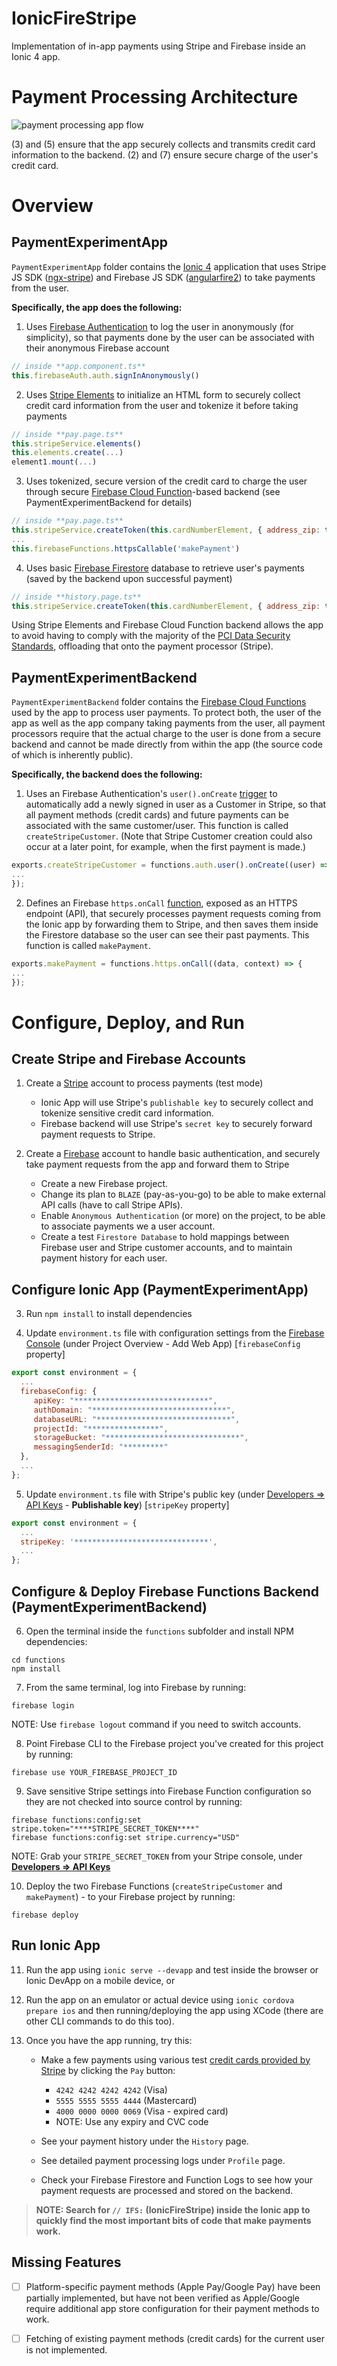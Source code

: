 
# IonicFireStripe

Implementation of in-app payments using Stripe and Firebase inside an Ionic 4 app.

# Payment Processing Architecture

![payment processing app flow](https://i.ibb.co/BBSjrTQ/Ionic-Fire-Stripe.png)

(3) and (5) ensure that the app securely collects and transmits credit card information to the backend.
(2) and (7) ensure secure charge of the user's credit card.

# Overview
## PaymentExperimentApp 

`PaymentExperimentApp` folder contains the [Ionic 4](https://ionicframework.com/getting-started#cli) application that uses Stripe JS SDK ([ngx-stripe](https://github.com/richnologies/ngx-stripe)) and Firebase JS SDK ([angularfire2](https://github.com/angular/angularfire2)) to take payments from the user. 

**Specifically, the app does the following:**

 1. Uses [Firebase Authentication](https://firebase.google.com/docs/auth/web/anonymous-auth) to log the user in anonymously (for simplicity), so that payments done by the user can be associated with their anonymous Firebase account

```js
// inside **app.component.ts**
this.firebaseAuth.auth.signInAnonymously()
```

 2. Uses [Stripe Elements](https://stripe.com/docs/stripe-js/elements/quickstart) to initialize an HTML form to securely collect credit card information from the user and tokenize it before taking payments

```js
// inside **pay.page.ts**
this.stripeService.elements()
this.elements.create(...)
element1.mount(...)
```

 3. Uses tokenized, secure version of the credit card to charge the user through secure [Firebase Cloud Function](https://firebase.google.com/docs/functions/callable)-based backend (see PaymentExperimentBackend for details)

```js
// inside **pay.page.ts**
this.stripeService.createToken(this.cardNumberElement, { address_zip: this.zipCode })
...
this.firebaseFunctions.httpsCallable('makePayment')
```

 4. Uses basic [Firebase Firestore](https://firebase.google.com/docs/firestore/quickstart) database to retrieve user's payments (saved by the backend upon successful payment)

```js
// inside **history.page.ts**
this.stripeService.createToken(this.cardNumberElement, { address_zip: this.zipCode })
```


Using Stripe Elements and Firebase Cloud Function backend allows the app to avoid having to comply with the majority of the [PCI Data Security Standards](https://www.pcisecuritystandards.org/documents/PCI%20SSC%20Quick%20Reference%20Guide.pdf), offloading that onto the payment processor (Stripe).

## PaymentExperimentBackend

`PaymentExperimentBackend` folder contains the [Firebase Cloud Functions](https://firebase.google.com/docs/functions/callable) used by the app to process user payments. 
To protect both, the user of the app as well as the app company taking payments from the user, all payment processors require that the actual charge to the user is done from a secure backend and cannot be made directly from within the app (the source code of which is inherently public).

**Specifically, the backend does the following:**

 1. Uses an Firebase Authentication's `user().onCreate` [trigger](https://firebase.google.com/docs/functions/auth-events) to automatically add a newly signed in user as a Customer in Stripe, so that all payment methods (credit cards) and future payments can be associated with the same customer/user. This function is called `createStripeCustomer`. (Note that Stripe Customer creation could also occur at a later point, for example, when the first payment is made.)

```js
exports.createStripeCustomer = functions.auth.user().onCreate((user) => {
...
});
```

 2. Defines an Firebase `https.onCall` [function](https://firebase.google.com/docs/functions/callable), exposed as an HTTPS endpoint (API), that securely processes payment requests coming from the Ionic app by forwarding them to Stripe, and then saves them inside the Firestore database so the user can see their past payments. This function is called `makePayment`.

```js
exports.makePayment = functions.https.onCall((data, context) => {
...
});
```

# Configure, Deploy, and Run

## Create Stripe and Firebase Accounts

1. Create a [Stripe](https://dashboard.stripe.com/register) account to process payments (test mode)

	- Ionic App will use Stripe's `publishable key` to securely collect and tokenize sensitive credit card information.
	- Firebase backend will use Stripe's `secret key` to securely forward payment requests to Stripe.

2. Create a [Firebase](https://firebase.google.com/) account to handle basic authentication, and securely take payment requests from the app and forward them to Stripe

	- Create a new Firebase project.
	- Change its plan to `BLAZE` (pay-as-you-go) to be able to make external API calls (have to call Stripe APIs).
	- Enable `Anonymous Authentication` (or more) on the project, to be able to associate payments we a user account.
	- Create a test `Firestore Database` to hold mappings between Firebase user and Stripe customer accounts, and to maintain payment history for each user.

## Configure Ionic App (PaymentExperimentApp)

3. Run `npm install` to install dependencies

4. Update `environment.ts` file with configuration settings from the [Firebase Console](https://console.firebase.google.com) (under Project Overview - Add Web App) [`firebaseConfig` property]

```js
export const environment = {
  ...
  firebaseConfig: {
     apiKey: "******************************",
     authDomain: "******************************",
     databaseURL: "******************************",
     projectId: "****************",
     storageBucket: "******************************",
     messagingSenderId: "*********"
  },
  ...
};
```

5. Update `environment.ts` file with Stripe's public key (under [Developers => API Keys](https://dashboard.stripe.com/account/apikeys) - **Publishable key**) [`stripeKey` property]

```js
export const environment = {
  ...
  stripeKey: '******************************',
  ...
};
```


## Configure & Deploy Firebase Functions Backend (PaymentExperimentBackend)

6. Open the terminal inside the `functions` subfolder and install NPM dependencies:

```
cd functions
npm install
```

7. From the same terminal, log into Firebase by running:
```
firebase login
```
NOTE: Use `firebase logout` command if you need to switch accounts.

8. Point Firebase CLI to the Firebase project you've created for this project by running:
```
firebase use YOUR_FIREBASE_PROJECT_ID
```

9. Save sensitive Stripe settings into Firebase Function configuration so they are not checked into source control by running:
```
firebase functions:config:set stripe.token="****STRIPE_SECRET_TOKEN****"
firebase functions:config:set stripe.currency="USD"
``` 
NOTE: Grab your `STRIPE_SECRET_TOKEN` from your Stripe console, under [**Developers => API Keys**](https://dashboard.stripe.com/account/apikeys)

10. Deploy the two Firebase Functions  (`createStripeCustomer` and `makePayment`) - to your Firebase project by running:
```
firebase deploy
```

## Run Ionic App 

11. Run the app using `ionic serve --devapp` and test inside the browser or Ionic DevApp on a mobile device, or

12. Run the app on an emulator or actual device using `ionic cordova prepare ios` and then running/deploying the app using XCode (there are other CLI commands to do this too).

13. Once you have the app running, try this:

	- Make a few payments using various test [credit cards provided by Stripe](https://stripe.com/docs/testing) by clicking the `Pay` button:

		- `4242 4242 4242 4242` (Visa)
		- `5555 5555 5555 4444` (Mastercard)
		- `4000 0000 0000 0069` (Visa - expired card)
		- NOTE: Use any expiry and CVC code

	- See your payment history under the `History` page.
	- See detailed payment processing logs under `Profile` page.
	- Check your Firebase Firestore and Function Logs to see how your payment requests are processed and stored on the backend.

> **NOTE: Search for `// IFS:` (IonicFireStripe) inside the Ionic app to quickly find the most important bits of code that make payments work.**

## Missing Features

 - [ ] Platform-specific payment methods (Apple Pay/Google Pay) have been partially implemented, but have not been verified as Apple/Google require additional app store configuration for their payment methods to work.

 - [ ] Fetching of existing payment methods (credit cards) for the current user is not implemented.
